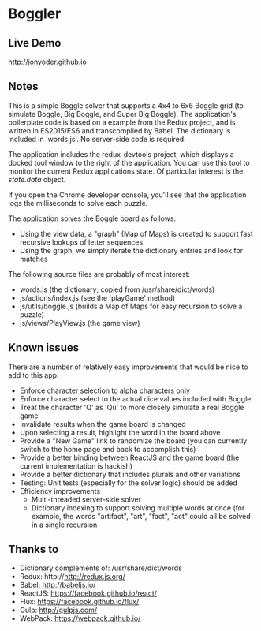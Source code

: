 # Boggler 

## Live Demo
http://jonyoder.github.io

## Notes

This is a simple Boggle solver that supports a 4x4 to 6x6 Boggle grid (to simulate Boggle, Big Boggle, and Super Big Boggle). The application's boilerplate code is based on a example from the Redux project, and is written in ES2015/ES6 and transcompiled by Babel. The dictionary is included in 'words.js'. No server-side code is required.

The application includes the redux-devtools project, which displays a docked tool window to the right of the application. You can use this tool to monitor the current Redux applications state. Of particular interest is the *state.data* object.

If you open the Chrome developer console, you'll see that the application logs the milliseconds to solve each puzzle.

The application solves the Boggle board as follows:
- Using the view data, a "graph" (Map of Maps) is created to support fast recursive lookups of letter sequences
- Using the graph, we simply iterate the dictionary entries and look for matches

The following source files are probably of most interest:
- words.js (the dictionary; copied from /usr/share/dict/words)
- js/actions/index.js (see the 'playGame' method)
- js/utils/boggle.js (builds a Map of Maps for easy recursion to solve a puzzle)
- js/views/PlayView.js (the game view)

## Known issues

There are a number of relatively easy improvements that would be nice to add to this app.

- Enforce character selection to alpha characters only
- Enforce character select to the actual dice values included with Boggle
- Treat the character 'Q' as 'Qu' to more closely simulate a real Boggle game
- Invalidate results when the game board is changed
- Upon selecting a result, highlight the word in the board above
- Provide a "New Game" link to randomize the board (you can currently switch to the home page and back to accomplish this)
- Provide a better binding between ReactJS and the game board (the current implementation is hackish)
- Provide a better dictionary that includes plurals and other variations
- Testing: Unit tests (especially for the solver logic) should be added
- Efficiency improvements
  - Multi-threaded server-side solver 
  - Dictionary indexing to support solving multiple words at once (for example, the words "artifact", "art", "fact", "act" could all be solved in a single recursion

## Thanks to
- Dictionary complements of: /usr/share/dict/words
- Redux: http://http://redux.js.org/
- Babel: http://babeljs.io/
- ReactJS: https://facebook.github.io/react/
- Flux: https://facebook.github.io/flux/
- Gulp: http://gulpjs.com/
- WebPack: https://webpack.github.io/


